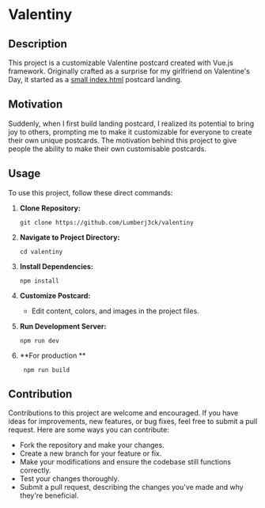 # Valentiny

## Description
This project is a customizable Valentine postcard created with Vue.js framework. Originally crafted as a surprise for my girlfriend on Valentine's Day, it started as a [small index.html](https://github.com/Lumberj3ck/valentine_postcard) postcard landing. 
## Motivation
Suddenly, when I first build landing postcard, I realized its potential to bring joy to others, prompting me to make it customizable for everyone to create their own unique postcards. The motivation behind this project to give people the ability to make their own customisable postcards.

## Usage
To use this project, follow these direct commands:
1. **Clone Repository:**
   ```
   git clone https://github.com/Lumberj3ck/valentiny
   ```
2. **Navigate to Project Directory:**
   ```
   cd valentiny
   ```

3. **Install Dependencies:**
   ```
   npm install
   ```

4. **Customize Postcard:**
   - Edit content, colors, and images in the project files.

5. **Run Development Server:**
   ```
   npm run dev
   ```

6. **For production **
   ```
    npm run build
   ```

## Contribution
Contributions to this project are welcome and encouraged. If you have ideas for improvements, new features, or bug fixes, feel free to submit a pull request. Here are some ways you can contribute:
- Fork the repository and make your changes.
- Create a new branch for your feature or fix.
- Make your modifications and ensure the codebase still functions correctly.
- Test your changes thoroughly.
- Submit a pull request, describing the changes you've made and why they're beneficial.
